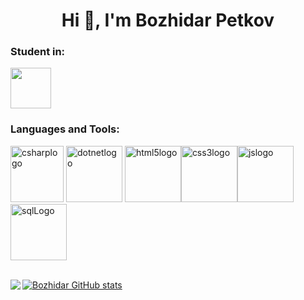 <h1 align="center">Hi 👋, I'm Bozhidar Petkov</h1>
<h3>Student in:</h3>
<div><a href="https://softuni.bg/"><img src = "https://upload.wikimedia.org/wikipedia/commons/7/76/Logo_Software_University_%28SoftUni%29_-_blue.png" height="65" width="65"></a></div>
<h3>Languages and Tools:</h3>
<p><a href="https://learn.microsoft.com/en-us/dotnet/csharp/"><img src="https://seeklogo.com/images/C/c-sharp-c-logo-02F17714BA-seeklogo.com.png" alt="csharplogo" height="90" width="85"></a>  <a href="https://dotnet.microsoft.com/en-us/"><img src="https://upload.wikimedia.org/wikipedia/commons/thumb/7/7d/Microsoft_.NET_logo.svg/1024px-Microsoft_.NET_logo.svg.png" alt="dotnetlogo" height="90" width="90"></a> <a href="https://www.geeksforgeeks.org/html5-introduction/"><img src="https://upload.wikimedia.org/wikipedia/commons/thumb/6/61/HTML5_logo_and_wordmark.svg/512px-HTML5_logo_and_wordmark.svg.png" alt="html5logo" height="90" width="90"></a><a href="https://developer.mozilla.org/en-US/docs/Web/CSS"><img src="https://upload.wikimedia.org/wikipedia/commons/d/d5/CSS3_logo_and_wordmark.svg" alt="css3logo" height="90" width="90"></a><a href="https://developer.mozilla.org/en-US/docs/Web/JavaScript"><img src="https://upload.wikimedia.org/wikipedia/commons/6/6a/JavaScript-logo.png" alt="jslogo" height="90" width="90"></a><a href="https://www.microsoft.com/en-us/sql-server/sql-server-downloads"><img src="https://arunpotti.files.wordpress.com/2021/11/sql-server_logo.jpg" alt="sqlLogo" height="90" width="90"></a></p>
<br>
<a align="left" href="https://github.com/BozhidarPetkov05/github-readme-stats"><img align="left" src="https://github-readme-stats.vercel.app/api/top-langs/?username=BozhidarPetkov05&theme=radical" style="max-width: 100%;">
  </a>
<a href="https://github.com/BozhidarPetkov05/github-readme-stats">
  <img src="https://github-readme-stats.vercel.app/api?username=BozhidarPetkov05&show_icons=true&theme=radical" alt="Bozhidar GitHub stats">
</a>
